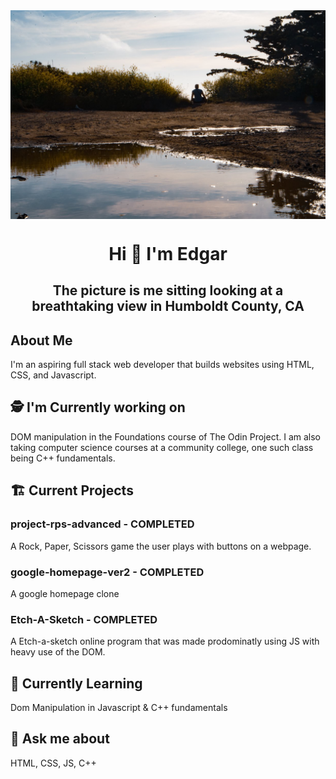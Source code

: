 <img src="images/Background.jpg" alt="Edgar sitting outside during golden hour" align="center">
<h1 align="center">Hi 👋 I'm Edgar</h1>
<h2 align="center">The picture is me sitting looking at a breathtaking view in Humboldt County, CA</h2>

## About Me
I'm an aspiring full stack web developer that builds websites using HTML, CSS, and Javascript.


## 🕵️ I'm Currently working on
DOM manipulation in the Foundations course of The Odin Project.
I am also taking computer science courses at a community college, one such class being C++ fundamentals.

## 🏗️  Current Projects
### project-rps-advanced - COMPLETED

A Rock, Paper, Scissors game the user plays with buttons on a webpage.

### google-homepage-ver2 - COMPLETED
A google homepage clone

### Etch-A-Sketch - COMPLETED
A Etch-a-sketch online program that was made prodominatly using JS with heavy use of the DOM.

## 🌱 Currently Learning
Dom Manipulation in Javascript & C++ fundamentals

## 💬 Ask me about
HTML, CSS, JS, C++
